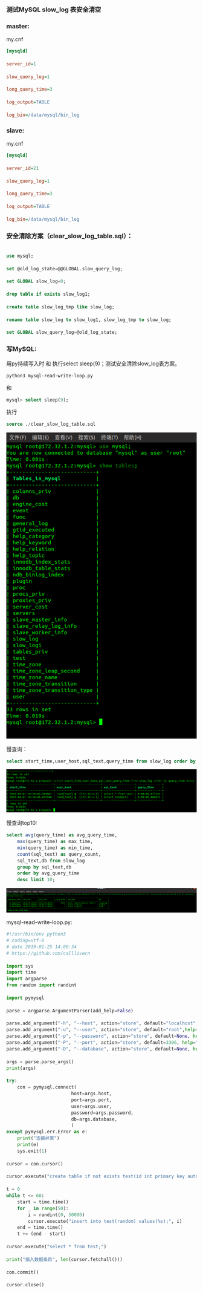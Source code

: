 ### 测试MySQL slow_log 表安全清空

### master:

my.cnf
```ini
[mysqld]

server_id=1

slow_query_log=1

long_query_time=3

log_output=TABLE

log_bin=/data/mysql/bin_log
```

### slave:
my.cnf
```ini
[mysqld]

server_id=21

slow_query_log=1

long_query_time=3

log_output=TABLE

log_bin=/data/mysql/bin_log
```

### 安全清除方案（clear_slow_log_table.sql）：

```sql

use mysql;

set @old_log_state=@@GLOBAL.slow_query_log;

set GLOBAL slow_log=0;

drop table if exists slow_log1;

create table slow_log_tmp like slow_log;

rename table slow_log to slow_log1, slow_log_tmp to slow_log;

set GLOBAL slow_query_log=@old_log_state;

```

### 写MySQL:

用py持续写入时 和 执行select sleep(9)；测试安全清除slow_log表方案。
```shell
python3 mysql-read-write-loop.py
```

和

```sql
mysql> select sleep(9);
```

执行

```sql
source ./clear_slow_log_table.sql
```

![](screenshots/2019-04-02-09-54-18.png) 

慢查询：
```sql
select start_time,user_host,sql_text,query_time from slow_log order by query_time desc;
```
![](screenshots/2019-04-02-09-54-41.png)

慢查询top10:
```sql
select avg(query_time) as avg_query_time, 
	max(query_time) as max_time,
	min(query_time) as min_time,
	count(sql_text) as query_count,
	sql_text,db from slow_log 
	group by sql_text,db 
	order by avg_query_time 
	desc limit 10;
```

![](screenshots/2019-04-02-17-53-18.png)

mysql-read-write-loop.py:
```python
#!/usr/bin/env python3
# coding=utf-8
# date 2019-01-25 14:00:34
# https://github.com/calllivecn

import sys
import time
import argparse
from random import randint

import pymysql

parse = argparse.ArgumentParser(add_help=False)

parse.add_argument("-h", "--host", action="store", default="localhost",help="connect host")
parse.add_argument("-u", "--user", action="store", default="root",help="connect username")
parse.add_argument("-p", "--password", action="store", default=None, help="connect username")
parse.add_argument("-P", "--port", action="store", default=3306, help="connect host port")
parse.add_argument("-D", "--database", action="store", default=None, help="connect mysql db")

args = parse.parse_args()
print(args)

try:
    con = pymysql.connect(
                        host=args.host,
                        port=args.port,
                        user=args.user,
                        password=args.password,
                        db=args.database,
                        )
except pymysql.err.Error as e:
    print("连接异常")
    print(e)
    sys.exit(1)

cursor = con.cursor()

cursor.execute("create table if not exists test(id int primary key auto_increment, random int);")

t = 0
while t <= 60:
    start = time.time()
    for _ in range(50):
        i = randint(0, 50000)
        cursor.execute("insert into test(random) values(%s);", i)
    end = time.time()
    t += (end - start)

cursor.execute("select * from test;")

print("插入数据条目", len(cursor.fetchall()))

con.commit()

cursor.close()

```
